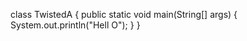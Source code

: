 class TwistedA {
      public static void main(String[] args) {
             System.out.println("Hell O");
                                             }
               }

